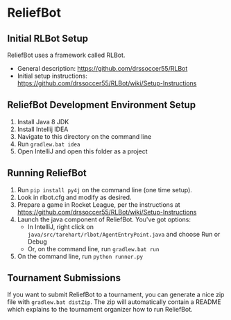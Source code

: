 # ReliefBot

## Initial RLBot Setup

ReliefBot uses a framework called RLBot. 
- General description: https://github.com/drssoccer55/RLBot
- Initial setup instructions: https://github.com/drssoccer55/RLBot/wiki/Setup-Instructions

## ReliefBot Development Environment Setup

1. Install Java 8 JDK
2. Install Intellij IDEA
3. Navigate to this directory on the command line
4. Run `gradlew.bat idea`
5. Open IntelliJ and open this folder as a project


## Running ReliefBot

1. Run `pip install py4j` on the command line (one time setup).
2. Look in rlbot.cfg and modify as desired.
3. Prepare a game in Rocket League, per the instructions at https://github.com/drssoccer55/RLBot/wiki/Setup-Instructions
4. Launch the java component of ReliefBot. You've got options:
   - In IntelliJ, right click on `java/src/tarehart/rlbot/AgentEntryPoint.java` and choose Run or Debug
   - Or, on the command line, run `gradlew.bat run`
5. On the command line, run `python runner.py`

## Tournament Submissions

If you want to submit ReliefBot to a tournament, you can generate a nice zip file with `gradlew.bat distZip`.
The zip will automatically contain a README which explains to the tournament organizer how to run ReliefBot.
